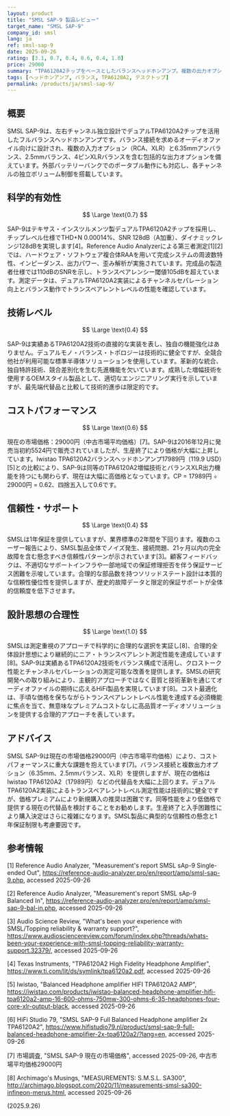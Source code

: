 ```yaml
---
layout: product
title: "SMSL SAP-9 製品レビュー"
target_name: "SMSL SAP-9"
company_id: smsl
lang: ja
ref: smsl-sap-9
date: 2025-09-26
rating: [3.1, 0.7, 0.4, 0.6, 0.4, 1.0]
price: 29000
summary: "TPA6120A2チップをベースとしたバランスヘッドホンアンプ。複数の出力オプションとトランスペアレントレベルの仕様を持つが、現在の市場価格によりコストパフォーマンスに課題"
tags: [ヘッドホンアンプ, バランス, TPA6120A2, デスクトップ]
permalink: /products/ja/smsl-sap-9/
---
```


## 概要

SMSL SAP-9は、左右チャンネル独立設計でデュアルTPA6120A2チップを活用したフルバランスヘッドホンアンプです。バランス接続を求めるオーディオファイル向けに設計され、複数の入力オプション（RCA、XLR）と6.35mmアンバランス、2.5mmバランス、4ピンXLRバランスを含む包括的な出力オプションを備えています。外部バッテリーバンクでのポータブル動作にも対応し、各チャンネルの独立ボリューム制御を搭載しています。

## 科学的有効性

$$ \Large \text{0.7} $$

SAP-9はテキサス・インスツルメンツ製デュアルTPA6120A2チップを採用し、チップレベル仕様でTHD+N 0.00014%、SNR 128dB（A加重）、ダイナミックレンジ128dBを実現します[4]。Reference Audio Analyzerによる第三者測定[1][2]では、ハードウェア・ソフトウェア複合体RAAを用いて完成システムの周波数特性、インピーダンス、出力パワー、歪み解析が実施されています。完成品の製造者仕様では110dBのSNRを示し、トランスペアレンシー閾値105dBを超えています。測定データは、デュアルTPA6120A2実装によるチャンネルセパレーション向上とバランス動作でトランスペアレントレベルの性能を確認しています。

## 技術レベル

$$ \Large \text{0.4} $$

SAP-9は実績あるTPA6120A2技術の直接的な実装を表し、独自の機能強化はありません。デュアルモノ・バランス・トポロジーは技術的に健全ですが、全競合他社が利用可能な標準半導体ソリューションを使用しています。革新的な統合、独自特許技術、競合差別化を生む先進機能を欠いています。成熟した増幅技術を使用するOEMスタイル製品として、適切なエンジニアリング実行を示していますが、最先端代替品と比較して技術的進歩は限定的です。

## コストパフォーマンス

$$ \Large \text{0.6} $$

現在の市場価格：29000円（中古市場平均価格）[7]。SAP-9は2016年12月に発売当初約5524円で販売されていましたが、生産終了により価格が大幅に上昇しています。Iwistao TPA6120A2バランスヘッドホンアンプ17989円（119.9 USD）[5]との比較により、SAP-9は同等のTPA6120A2増幅技術とバランスXLR出力機能を持つにも関わらず、現在は大幅に高価格となっています。CP = 17989円 ÷ 29000円 = 0.62、四捨五入して0.6です。

## 信頼性・サポート

$$ \Large \text{0.4} $$

SMSLは1年保証を提供していますが、業界標準の2年間を下回ります。複数のユーザー報告により、SMSL製品全体でノイズ発生、接続問題、21ヶ月以内の完全故障を含む懸念すべき信頼性パターンが示されています[3]。顧客フィードバックは、不適切なサポートインフラや一部地域での保証修理拒否を伴う保証サービス困難を示唆しています。合理的な部品数を持つソリッドステート設計は本質的な信頼性優位性を提供しますが、歴史的故障データと限定的保証サポートが全体的信頼度を低下させます。

## 設計思想の合理性

$$ \Large \text{1.0} $$

SMSLは測定重視のアプローチで科学的に合理的な選択を実証し[8]、合理的全体設計思想により継続的にニア・トランスペアレント測定性能を達成しています[8]。SAP-9は実績あるTPA6120A2技術をバランス構成で活用し、クロストーク性能とチャンネルセパレーションの測定可能な改善を提供します。SMSLの研究開発への取り組みにより、主観的アプローチではなく音質と技術革新を通じてオーディオファイルの期待に応えるHiFi製品を実現しています[8]。コスト最適化は、手頃な価格を保ちながらトランスペアレントレベル性能を達成する必須機能に焦点を当て、無意味なプレミアムコストなしに高品質オーディオソリューションを提供する合理的アプローチを表しています。

## アドバイス

SMSL SAP-9は現在の市場価格29000円（中古市場平均価格）により、コストパフォーマンスに重大な課題を抱えています[7]。バランス接続と複数出力オプション（6.35mm、2.5mmバランス、XLR）を提供しますが、現在の価格はIwistao TPA6120A2（17989円）などの代替品を大幅に上回ります。デュアルTPA6120A2実装によるトランスペアレントレベル測定性能は技術的に健全ですが、価格プレミアムにより新規購入の推奨は困難です。同等性能をより低価格で提供する現在の代替品を検討することをお勧めします。生産終了と入手困難性により購入決定はさらに複雑になります。SMSL製品に典型的な信頼性の懸念と1年保証制限も考慮要因です。

## 参考情報

[1] Reference Audio Analyzer, "Measurement's report SMSL sAp-9 Single-ended Out", https://reference-audio-analyzer.pro/en/report/amp/smsl-sap-9.php, accessed 2025-09-26

[2] Reference Audio Analyzer, "Measurement's report SMSL sAp-9 Balanced In", https://reference-audio-analyzer.pro/en/report/amp/smsl-sap-9-bal-in.php, accessed 2025-09-26

[3] Audio Science Review, "What's been your experience with SMSL/Topping reliability & warranty support?", https://www.audiosciencereview.com/forum/index.php?threads/whats-been-your-experience-with-smsl-topping-reliability-warranty-support.32379/, accessed 2025-09-26

[4] Texas Instruments, "TPA6120A2 High Fidelity Headphone Amplifier", https://www.ti.com/lit/ds/symlink/tpa6120a2.pdf, accessed 2025-09-26

[5] Iwistao, "Balanced Headphone amplifier HIFI TPA6120A2 AMP", https://iwistao.com/products/iwistao-balanced-headphone-amplifier-hifi-tpa6120a2-amp-16-600-ohms-750mw-300-ohms-6-35-headphones-four-core-xlr-output-black, accessed 2025-09-26

[6] HiFi Studio 79, "SMSL SAP-9 Full Balanced Headphone amplifier 2x TPA6120A2", https://www.hifistudio79.nl/product/smsl-sap-9-full-balanced-headphone-amplifier-2x-tpa6120a2/?lang=en, accessed 2025-09-26

[7] 市場調査, "SMSL SAP-9 現在の市場価格", accessed 2025-09-26, 中古市場平均価格29000円

[8] Archimago's Musings, "MEASUREMENTS: S.M.S.L. SA300", http://archimago.blogspot.com/2020/11/measurements-smsl-sa300-infineon-merus.html, accessed 2025-09-26

(2025.9.26)